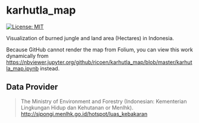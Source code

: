 # karhutla_map
[![License: MIT](https://img.shields.io/badge/License-MIT-blue.svg)](https://opensource.org/licenses/MIT)

Visualization of burned jungle and land area (Hectares) in Indonesia.

Because GitHub cannot render the map from Folium, you can view this work dynamically from https://nbviewer.jupyter.org/github/ricoen/karhutla_map/blob/master/karhutla_map.ipynb instead.

## Data Provider
>The Ministry of Environment and Forestry (Indonesian: Kementerian Lingkungan Hidup dan Kehutanan or Menlhk).
>http://sipongi.menlhk.go.id/hotspot/luas_kebakaran
